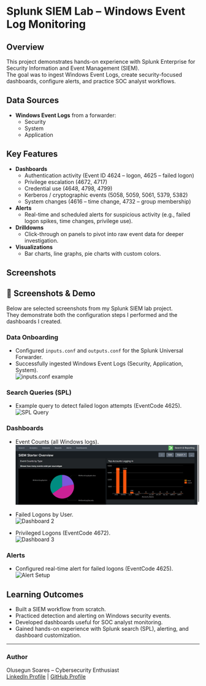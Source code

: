 # Splunk SIEM Lab – Windows Event Log Monitoring

## Overview
This project demonstrates hands-on experience with Splunk Enterprise for Security Information and Event Management (SIEM).  
The goal was to ingest Windows Event Logs, create security-focused dashboards, configure alerts, and practice SOC analyst workflows.

## Data Sources
- **Windows Event Logs** from a forwarder:
  - Security
  - System
  - Application

## Key Features
- **Dashboards**  
  - Authentication activity (Event ID 4624 – logon, 4625 – failed logon)  
  - Privilege escalation (4672, 4717)  
  - Credential use (4648, 4798, 4799)  
  - Kerberos / cryptographic events (5058, 5059, 5061, 5379, 5382)  
  - System changes (4616 – time change, 4732 – group membership)  
- **Alerts**  
  - Real-time and scheduled alerts for suspicious activity (e.g., failed logon spikes, time changes, privilege use).  
- **Drilldowns**  
  - Click-through on panels to pivot into raw event data for deeper investigation.  
- **Visualizations**  
  - Bar charts, line graphs, pie charts with custom colors.  

## Screenshots
## 📸 Screenshots & Demo

Below are selected screenshots from my Splunk SIEM lab project.  
They demonstrate both the configuration steps I performed and the dashboards I created.

### Data Onboarding
- Configured `inputs.conf` and `outputs.conf` for the Splunk Universal Forwarder.  
- Successfully ingested Windows Event Logs (Security, Application, System).  
![inputs.conf example](screenshots/inputs_conf.png)

### Search Queries (SPL)
- Example query to detect failed logon attempts (EventCode 4625).  
![SPL Query](screenshots/spl_query.png)

### Dashboards
- Event Counts (all Windows logs).  
![Dashboard 1](screenshots/eventcounts.png)  

- Failed Logons by User.  
![Dashboard 2](screenshots/dashboard2.png)  

- Privileged Logons (EventCode 4672).  
![Dashboard 3](screenshots/dashboard3.png)  

### Alerts
- Configured real-time alert for failed logons (EventCode 4625).  
![Alert Setup](screenshots/alert_setup.png)


## Learning Outcomes
- Built a SIEM workflow from scratch.  
- Practiced detection and alerting on Windows security events.  
- Developed dashboards useful for SOC analyst monitoring.  
- Gained hands-on experience with Splunk search (SPL), alerting, and dashboard customization.  

---

### Author
Olusegun Soares – Cybersecurity Enthusiast  
[LinkedIn Profile](#) | [GitHub Profile](#)
